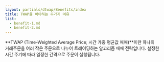 ```yaml
---
layout: partials/dtwap/Benefits/index
title: TWAP을 써야하는 두가지 이유
list:
  - benefit-1.md
  - benefit-2.md
---
```


**TWAP (Time-Weighted Average Price; 시간 가중 평균값 매매)**이란 하나의 거래주문을 여러 작은 주문으로 나누어 트레이딩하는 알고리즘 매매 전략입니다. 설정한 시간 주기에 따라 일정한 간격으로 주문이 실행됩니다.